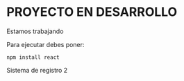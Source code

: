 <H1>PROYECTO EN DESARROLLO</H1>

<P>Estamos trabajando</P>

<P>Para ejecutar debes poner:</P>

```npm install react```

Sistema de registro 2
